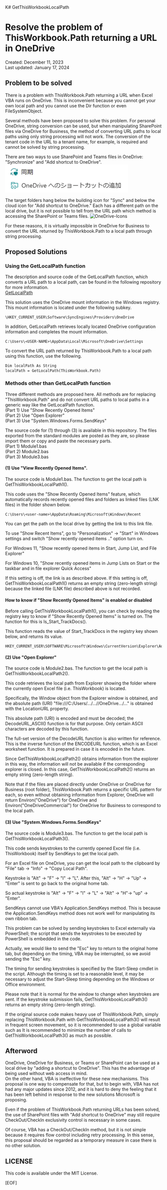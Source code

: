 K# GetThisWorkbookLocalPath
# Resolve the problem of ThisWorkbook.Path returning a URL in OneDrive  
Created: December 11, 2023  
Last updated: January 17, 2024  
  
## Problem to be solved 
  
There is a problem with ThisWorkbook.Path returning a URL when Excel VBA runs on OneDrive. This is inconvenient because you cannot get your own local path and you cannot use the Dir function or even FileSystemObject.

Several methods have been proposed to solve this problem. For personal OneDrive, string conversion can be used, but when manipulating SharePoint files via OneDrive for Business, the method of converting URL paths to local paths using only string processing will not work. The conversion of the tenant code in the URL to a tenant name, for example, is required and cannot be solved by string processing.

There are two ways to use SharePoint and Teams files in OneDrive: "Synchronize" and "Add shortcut to OneDrive".   
![SharePoint-Sync_ShortCut-1](SharePoint-Sync_ShortCut-1.png)  

The target folders hang below the building icon for "Sync" and below the cloud icon for "Add shortcut to OneDrive." Each has a different path on the local drive, but it is not possible to tell from the URL path which method is accessing the SharePoint or Teams files. 
![OneDrive-Icons](OneDrive-Icons1(en).png)  
  
For these reasons, it is virtually impossible in OneDrive for Business to convert the URL returned by ThisWorkbook.Path to a local path through string processing.
  
## Proposed Solutions
  
### Using the GetLocalPath function
The description and source code of the GetLocalPath function, which converts a URL path to a local path, can be found in the following repository for more information.    
[GetLocalPath](https://github.com/Excel-VBA-Diary/GetLocalPath)   
  
This solution uses the OneDrive mount information in the Windows registry. This mount information is located under the following subkey.  
````
\HKEY_CURRENT_USER\Software\SyncEngines\Providers\OneDrive
````
In addition, GetLocalPath retrieves locally located OneDrive configuration information and completes the mount information.  
```
C:\Users\<USER-NAME>\AppData\Local\Microsoft\OneDrive\Settings  
```
To convert the URL path returned by ThisWorkbook.Path to a local path using this function, use the following.  
```
Dim localPath As String
localPath = GetLocalPath(ThisWorkbook.Path)
```  
  
### Methods other than GetLocalPath function 
Three different methods are proposed here. All methods are for replacing "ThisWorkbook.Path" and do not convert URL paths to local paths in a generic way like the GetLocalPath function.       
(Part 1)  Use "Show Recently Opened Items"  
(Part 2)  Use "Open Explorer"  
(Part 3)  Use "System.Windows.Forms.SendKeys"  
  
The source code for (1) through (3) is available in this repository. The files exported from the standard modules are posted as they are, so please import them or copy and paste the necessary parts.  
(Part 1)  Module1.bas  
(Part 2)  Module2.bas  
(Part 3)  Module3.bas  
  
#### \(1) Use "View Recently Opened Items".     
  
The source code is Module1.bas. The function to get the local path is GetThisWorkbookLocalPath1().  

This code uses the "Show Recently Opened Items" feature, which automatically records recently opened files and folders as linked files (LNK files) in the folder shown below.  
  
    C:\Users\<user-name>\AppData\Roaming\Microsoft\Windows\Recent  
  
You can get the path on the local drive by getting the link to this link file.  
  
To use "Show Recent Items", go to "Personalization" -> "Start" in Windows settings and switch "Show recently opened items .." option turn on.  

For Windows 11, "Show recently opened items in Start, Jump List, and File Explorer"  

For Windows 10, "Show recently opened items in Jump Lists on Start or the taskbar and in file explorer Quick Access"  

If this setting is off, the link is as described above. If this setting is off, GetThisWorkbookLocalPath1() returns an empty string (zero-length string) because the linked file (LNK file) described above is not recorded.  
  
#### How to know if "Show Recently Opened Items" is enabled or disabled    
  
Before calling GetThisWorkbookLocalPath1(), you can check by reading the registry key to know if "Show Recently Opened Items" is turned on. The function for this is Is_Start_TrackDocs().  
  
This function reads the value of Start_TrackDocs in the registry key shown below, and returns its value.

    HKEY_CURRENT_USER\SOFTWARE\Microsoft\Windows\CurrentVersion\Explorer\Advanced\  

#### \(2)  Use "Open Explorer"    
  
The source code is Module2.bas. The function to get the local path is GetThisWorkbookLocalPath2().  

This code retrieves the local path from Explorer showing the folder where the currently open Excel file (i.e. ThisWorkbook) is located.  

Specifically, the Window object from the Explorer window is obtained, and the absolute path (URI) "file:///C:/Users/.../...//OneDrive.../..." is obtained with the LocationURL property.  

This absolute path (URI) is encoded and must be decoded; the DecodeURL_ASCII() function is for that purpose. Only certain ASCII characters are decoded by this function.  
  
The full-set version of the DecodeURL function is also written for reference. This is the inverse function of the ENCODEURL function, which is an Excel worksheet function. It is prepared in case it is encoded in the future.   

Since GetThisWorkbookLocalPath2() obtains information from the explorer in this way, the information will not be available if the corresponding explorer is closed. In this case, GetThisWorkbookLocalPath2() returns an empty string (zero-length string).  

Note that if the files are placed directly under OneDrive or OneDrive for Business (root folder), ThisWorkbook.Path returns a specific URL pattern for each, so even without obtaining information from Explorer, OneDrive will return Environ("OneDrive") for OneDrive and Environ("OneDriveCommercial") for OneDrive for Business to correspond to the local path.  

#### \(3)  Use "System.Windows.Forms.SendKeys"     
  
The source code is Module3.bas. The function to get the local path is GetThisWorkbookLocalPath3().  

This code sends keystrokes to the currently opened Excel file (i.e. ThisWorkbook) itself by SendKeys to get the local path.  

For an Excel file on OneDrive, you can get the local path to the clipboard by "File" tab -> "Info" -> "Copy Local Path".  

Keystroke is "Alt" -> "F" -> "I" -> "L". After this, "Alt" -> "H" -> "Up" -> "Enter" is sent to go back to the original home tab.  

So actual keystroke is "Alt" -> "F" -> "I" -> "L" -> "Alt" -> "H"-> "up" -> "Enter".  

SendKeys cannot use VBA's Application.SendKeys method. This is because the Application.SendKeys method does not work well for manipulating its own ribbon tab.  

This problem can be solved by sending keystrokes to Excel externally via PowerShell; the script that sends the keystrokes to be executed by PowerShell is embedded in the code.  

Actually, we would like to send the "Esc" key to return to the original home tab, but depending on the timing, VBA may be interrupted, so we avoid sending the "Esc" key.  

The timing for sending keystrokes is specified by the Start-Sleep cmdlet in the script. Although the timing is set to a reasonable level, it may be necessary to adjust the Start-Sleep timing depending on the Windows or Office environment.  

Please note that it is normal for the window to change when keystrokes are sent. If the keystroke submission fails, GetThisWorkbookLocalPath3() returns an empty string (zero-length string).  

If the original source code makes heavy use of ThisWorkbook.Path, simply replacing ThisWorkbook.Path with GetThisWorkbookLocalPath3() will result in frequent screen movement, so it is recommended to use a global variable such as It is recommended to minimize the number of calls to GetThisWorkbookLocalPath3() as much as possible.  

## Afterword 

OneDrive, OneDrive for Business, or Teams or SharePoint can be used as a local drive by "adding a shortcut to OneDrive". This has the advantage of being used without web access in mind.  
On the other hand, VBA is ineffective for these new mechanisms. This proposal is one way to compensate for that, but to begin with, VBA has not had any major updates since 2012, and it is hard to deny the feeling that it has been left behind in response to the new solutions Microsoft is proposing.  
  
Even if the problem of ThisWorkbook.Path returning URLs has been solved, the use of SharePoint files with "Add shortcut to OneDrive" may still require CheckOut/CheckIn exclusivity control is necessary in some cases.  
  
Of course, VBA has a CheckOut/CheckIn method, but it is not simple because it requires flow control including retry processing.
In this sense, this proposal should be regarded as a temporary measure in case there is no other solution.  

## LICENSE 

This code is available under the MIT License.  

[EOF]
